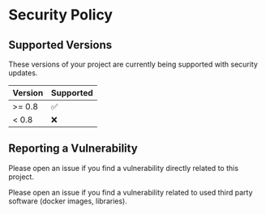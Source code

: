 # Security Policy

## Supported Versions

These versions of your project are currently being supported with security updates.

| Version | Supported          |
| ------- | ------------------ |
| >= 0.8  | :white_check_mark: |
| < 0.8   | :x:                |

## Reporting a Vulnerability

Please open an issue if you find a vulnerability directly related to this project.

Please open an issue if you find a vulnerability related to used third party software (docker images, libraries).
